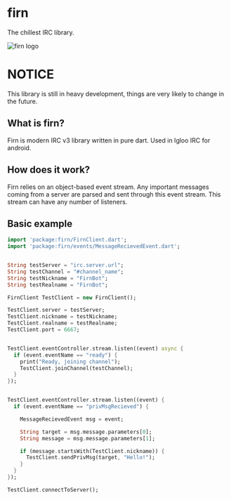 # firn

The chillest IRC library.

![firn logo](https://kelp.ml/u/axdx.png)

# NOTICE
This library is still in heavy development, things are very likely to change in the future.

## What is firn?
Firn is modern IRC v3 library written in pure dart. Used in Igloo IRC for android.

## How does it work?
Firn relies on an object-based event stream. Any important messages coming from a server
are parsed and sent through this event stream. This stream can have any number of listeners.

## Basic example
```dart
import 'package:firn/FirnClient.dart';
import 'package:firn/events/MessageRecievedEvent.dart';


String testServer = "irc.server.url";
String testChannel = "#channel_name";
String testNickname = "FirnBot";
String testRealname = "FirnBot";

FirnClient TestClient = new FirnClient();

TestClient.server = testServer;
TestClient.nickname = testNickname;
TestClient.realname = testRealname;
TestClient.port = 6667;


TestClient.eventController.stream.listen((event) async {
  if (event.eventName == "ready") {
    print("Ready, joining channel");
    TestClient.joinChannel(testChannel);
  }
});


TestClient.eventController.stream.listen((event) {
  if (event.eventName == "privMsgRecieved") {

    MessageRecievedEvent msg = event;

    String target = msg.message.parameters[0];
    String message = msg.message.parameters[1];

    if (message.startsWith(TestClient.nickname)) {
      TestClient.sendPrivMsg(target, "Hello!");
    }
  }
});

TestClient.connectToServer();

```
